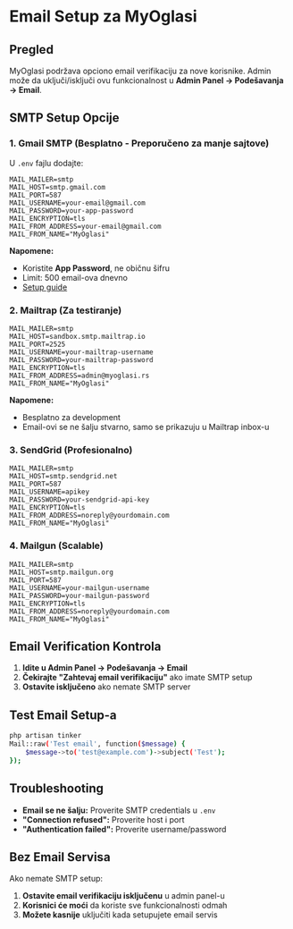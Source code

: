 # Email Setup za MyOglasi

## Pregled

MyOglasi podržava opciono email verifikaciju za nove korisnike. Admin može da uključi/isključi ovu funkcionalnost u **Admin Panel → Podešavanja → Email**.

## SMTP Setup Opcije

### 1. Gmail SMTP (Besplatno - Preporučeno za manje sajtove)

U `.env` fajlu dodajte:

```env
MAIL_MAILER=smtp
MAIL_HOST=smtp.gmail.com
MAIL_PORT=587
MAIL_USERNAME=your-email@gmail.com
MAIL_PASSWORD=your-app-password
MAIL_ENCRYPTION=tls
MAIL_FROM_ADDRESS=your-email@gmail.com
MAIL_FROM_NAME="MyOglasi"
```

**Napomene:**
- Koristite **App Password**, ne običnu šifru
- Limit: 500 email-ova dnevno
- [Setup guide](https://support.google.com/accounts/answer/185833)

### 2. Mailtrap (Za testiranje)

```env
MAIL_MAILER=smtp
MAIL_HOST=sandbox.smtp.mailtrap.io
MAIL_PORT=2525
MAIL_USERNAME=your-mailtrap-username
MAIL_PASSWORD=your-mailtrap-password
MAIL_ENCRYPTION=tls
MAIL_FROM_ADDRESS=admin@myoglasi.rs
MAIL_FROM_NAME="MyOglasi"
```

**Napomene:**
- Besplatno za development
- Email-ovi se ne šalju stvarno, samo se prikazuju u Mailtrap inbox-u

### 3. SendGrid (Profesionalno)

```env
MAIL_MAILER=smtp
MAIL_HOST=smtp.sendgrid.net
MAIL_PORT=587
MAIL_USERNAME=apikey
MAIL_PASSWORD=your-sendgrid-api-key
MAIL_ENCRYPTION=tls
MAIL_FROM_ADDRESS=noreply@yourdomain.com
MAIL_FROM_NAME="MyOglasi"
```

### 4. Mailgun (Scalable)

```env
MAIL_MAILER=smtp
MAIL_HOST=smtp.mailgun.org
MAIL_PORT=587
MAIL_USERNAME=your-mailgun-username
MAIL_PASSWORD=your-mailgun-password
MAIL_ENCRYPTION=tls
MAIL_FROM_ADDRESS=noreply@yourdomain.com
MAIL_FROM_NAME="MyOglasi"
```

## Email Verification Kontrola

1. **Idite u Admin Panel → Podešavanja → Email**
2. **Čekirajte "Zahtevaj email verifikaciju"** ako imate SMTP setup
3. **Ostavite isključeno** ako nemate SMTP server

## Test Email Setup-a

```bash
php artisan tinker
Mail::raw('Test email', function($message) {
    $message->to('test@example.com')->subject('Test');
});
```

## Troubleshooting

- **Email se ne šalju:** Proverite SMTP credentials u `.env`
- **"Connection refused":** Proverite host i port
- **"Authentication failed":** Proverite username/password

## Bez Email Servisa

Ako nemate SMTP setup:
1. **Ostavite email verifikaciju isključenu** u admin panel-u
2. **Korisnici će moći** da koriste sve funkcionalnosti odmah
3. **Možete kasnije** uključiti kada setupujete email servis